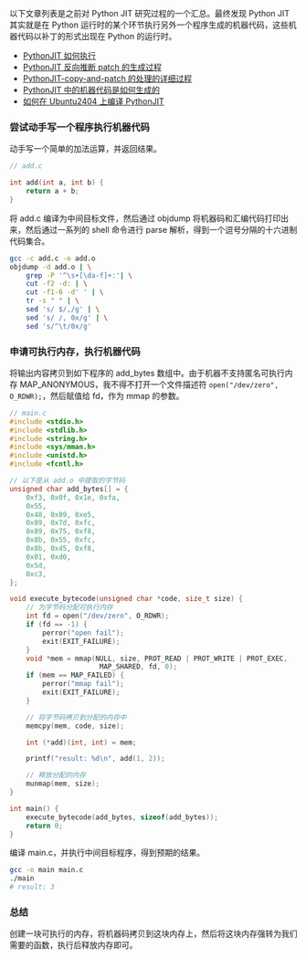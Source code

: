 以下文章列表是之前对 Python JIT 研究过程的一个汇总。最终发现 Python JIT 其实就是在 Python 运行时的某个环节执行另外一个程序生成的机器代码，这些机器代码以补丁的形式出现在 Python 的运行时。

- [PythonJIT 如何执行](https://mp.weixin.qq.com/s/45gGOmVB2J0fRt1bCqkNVA)
- [PythonJIT 反向推断 patch 的生成过程](https://mp.weixin.qq.com/s/DMaZYgnBlVfzWxSj2kDAlQ)
- [PythonJIT-copy-and-patch 的处理的详细过程](https://mp.weixin.qq.com/s/DMvtti3U9HYwXMtlFVp2FQ)
- [PythonJIT 中的机器代码是如何生成的](https://mp.weixin.qq.com/s/isYS5PxtRjjjW97ET122LQ)
- [如何在 Ubuntu2404 上编译 PythonJIT](https://mp.weixin.qq.com/s/vReIpLQXLMlA8Pvi2dps0A)


### 尝试动手写一个程序执行机器代码

动手写一个简单的加法运算，并返回结果。
```c
// add.c

int add(int a, int b) {
    return a + b;
}
```

将 add.c 编译为中间目标文件，然后通过 objdump 将机器码和汇编代码打印出来，然后通过一系列的 shell 命令进行 parse 解析，得到一个逗号分隔的十六进制代码集合。

```bash
gcc -c add.c -o add.o
objdump -d add.o | \
    grep -P '^\s+[\da-f]+:'| \
    cut -f2 -d: | \
    cut -f1-6 -d' ' | \
    tr -s " " | \
    sed 's/ $/,/g' | \
    sed 's/ /, 0x/g' | \
    sed 's/^\t/0x/g'
```

### 申请可执行内存，执行机器代码

将输出内容拷贝到如下程序的 add_bytes 数组中。由于机器不支持匿名可执行内存 MAP_ANONYMOUS，我不得不打开一个文件描述符 `open("/dev/zero", O_RDWR);`，然后赋值给 fd，作为 mmap 的参数。

```c
// main.c
#include <stdio.h>
#include <stdlib.h>
#include <string.h>
#include <sys/mman.h>
#include <unistd.h>
#include <fcntl.h>

// 以下是从 add.o 中提取的字节码
unsigned char add_bytes[] = {
    0xf3, 0x0f, 0x1e, 0xfa,
    0x55,
    0x48, 0x89, 0xe5,
    0x89, 0x7d, 0xfc,
    0x89, 0x75, 0xf8,
    0x8b, 0x55, 0xfc,
    0x8b, 0x45, 0xf8,
    0x01, 0xd0,
    0x5d,
    0xc3,
};

void execute_bytecode(unsigned char *code, size_t size) {
    // 为字节码分配可执行内存
    int fd = open("/dev/zero", O_RDWR);
    if (fd == -1) {
        perror("open fail");
        exit(EXIT_FAILURE);
    }
    void *mem = mmap(NULL, size, PROT_READ | PROT_WRITE | PROT_EXEC,
                      MAP_SHARED, fd, 0);
    if (mem == MAP_FAILED) {
        perror("mmap fail");
        exit(EXIT_FAILURE);
    }

    // 将字节码拷贝到分配的内存中
    memcpy(mem, code, size);

    int (*add)(int, int) = mem;

    printf("result: %d\n", add(1, 2));

    // 释放分配的内存
    munmap(mem, size);
}

int main() {
    execute_bytecode(add_bytes, sizeof(add_bytes));
    return 0;
}
```

编译 main.c，并执行中间目标程序，得到预期的结果。

```bash
gcc -o main main.c
./main
# result: 3
```

### 总结

创建一块可执行的内存，将机器码拷贝到这块内存上，然后将这块内存强转为我们需要的函数，执行后释放内存即可。